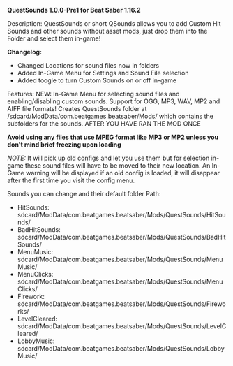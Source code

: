 __**QuestSounds 1.0.0-Pre1 for Beat Saber 1.16.2**__

Description:
QuestSounds or short QSounds allows you to add Custom Hit Sounds and other sounds without asset mods, 
just drop them into the Folder and select them in-game!

__**Changelog:**__ 
- Changed Locations for sound files now in folders
- Added In-Game Menu for Settings and Sound File selection
- Added toogle to turn Custom Sounds on or off in-game

Features:
  NEW: In-Game Menu for selecting sound files and enabling/disabling custom sounds.
  Support for OGG, MP3, WAV, MP2 and AIFF file formats!
  Creates QuestSounds folder at /sdcard/ModData/com.beatgames.beatsaber/Mods/ 
  which contains the subfolders for the sounds.
  AFTER YOU HAVE RAN THE MOD ONCE
  
  **Avoid using any files that use MPEG format like MP3 or MP2 unless you don't mind brief freezing upon loading**
  
*NOTE:*
It will pick up old configs and let you use them but for selection in-game these sound files will have to be moved to their new location.
An In-Game warning will be displayed if an old config is loaded, it will disappear after the first time you visit the config menu.
  
Sounds you can change and their default folder Path:
-  HitSounds:        sdcard/ModData/com.beatgames.beatsaber/Mods/QuestSounds/HitSounds/
-  BadHitSounds:		sdcard/ModData/com.beatgames.beatsaber/Mods/QuestSounds/BadHitSounds/
-  MenuMusic:		sdcard/ModData/com.beatgames.beatsaber/Mods/QuestSounds/MenuMusic/
-  MenuClicks:		sdcard/ModData/com.beatgames.beatsaber/Mods/QuestSounds/MenuClicks/
-  Firework:         sdcard/ModData/com.beatgames.beatsaber/Mods/QuestSounds/Fireworks/
-  LevelCleared:		sdcard/ModData/com.beatgames.beatsaber/Mods/QuestSounds/LevelCleared/
-  LobbyMusic:		sdcard/ModData/com.beatgames.beatsaber/Mods/QuestSounds/LobbyMusic/
